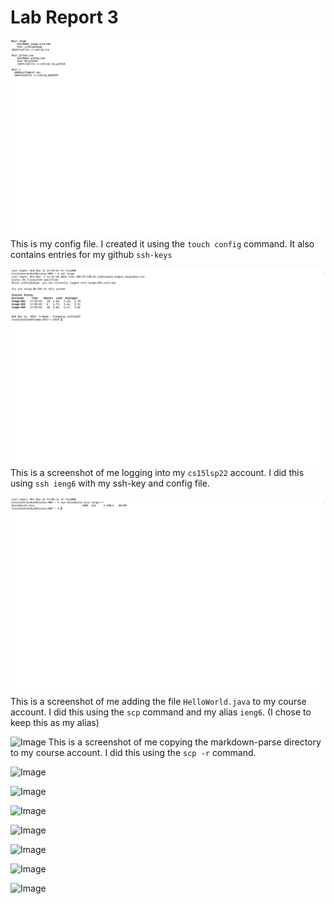 # Lab Report 3
![Image](LR3Config.png)
This is my config file. I created it using the `touch config` command. It also contains entries for my github `ssh-keys`

![Image](LR3SSH.png)
This is a screenshot of me logging into my `cs15lsp22` account. I did this using `ssh ieng6` with my ssh-key and config file.

![Image]( LR3Alias.png)
This is a screenshot of me adding the file `HelloWorld.java` to my course account. I did this using the `scp` command and my alias `ieng6`. (I chose to keep this as my alias)

![Image]()
This is a screenshot of me copying the markdown-parse directory to my course account. I did this using the `scp -r` command.

![Image]()

![Image]()

![Image]()

![Image]()

![Image]()

![Image]()

![Image]()
